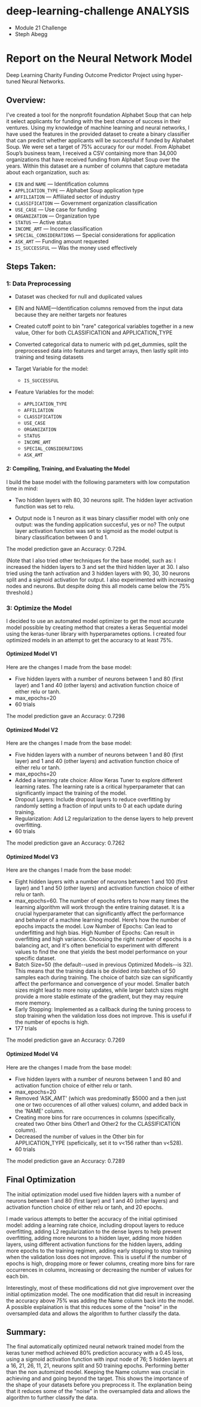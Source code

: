 # deep-learning-challenge ANALYSIS
- Module 21 Challenge
- Steph Abegg

# Report on the Neural Network Model

Deep Learning Charity Funding Outcome Predictor Project using hyper-tuned Neural Networks.

## Overview:

I've created a tool for the nonprofit foundation Alphabet Soup that can help it select applicants for funding with the best chance of success in their ventures. Using my knowledge of machine learning and neural networks, I have used the features in the provided dataset to create a binary classifier that can predict whether applicants will be successful if funded by Alphabet Soup. We were set a target of 75% accuracy for our model. From Alphabet Soup’s business team, I received a CSV containing more than 34,000 organizations that have received funding from Alphabet Soup over the years. Within this dataset are a number of columns that capture metadata about each organization, such as:

- `EIN` and `NAME` — Identification columns
- `APPLICATION_TYPE` — Alphabet Soup application type
- `AFFILIATION` — Affiliated sector of industry
- `CLASSIFICATION` — Government organization classification
- `USE_CASE` — Use case for funding
- `ORGANIZATION` — Organization type
- `STATUS` — Active status
- `INCOME_AMT` — Income classification
- `SPECIAL_CONSIDERATIONS` — Special considerations for application
- `ASK_AMT` — Funding amount requested
- `IS_SUCCESSFUL` — Was the money used effectively

## Steps Taken:

### 1: Data Preprocessing

- Dataset was checked for null and duplicated values

- EIN and NAME—Identification columns removed from the input data because they are neither targets nor features 

- Created cutoff point to bin "rare" categorical variables together in a new value, Other for both CLASSIFICATION and APPLICATION_TYPE 

- Converted categorical data to numeric with pd.get_dummies, split the preprocessed data into features and target arrays, then lastly split into training and tesing datasets 

- Target Variable for the model:

    - `IS_SUCCESSFUL`
      
- Feature Variables for the model:

    - `APPLICATION_TYPE`
    - `AFFILIATION`
    - `CLASSIFICATION`
    - `USE_CASE`
    - `ORGANIZATION`
    - `STATUS`
    - `INCOME_AMT`
    - `SPECIAL_CONSIDERATIONS`
    - `ASK_AMT`
 
#### 2: Compiling, Training, and Evaluating the Model

I build the base model with the following parameters with low computation time in mind:

- Two hidden layers with 80, 30 neurons split. The hidden layer activation function was set to relu.

- Output node is 1 neuron as it was binary classifier model with only one output: was the funding application succesful, yes or no? The output layer activation function was set to sigmoid as the model output is binary classification between 0 and 1.

The model prediction gave an Accuracy: 0.7294.
  
(Note that I also tried other techniques for the base model, such as: I increased the hidden layers to 3 and set the third hidden layer at 30. I also tried using the tanh activation and 3 hidden layers with 90, 30, 30 neurons split and a sigmoid activation for output. I also experimented with increasing nodes and neurons. But despite doing this all models came below the 75% threshold.)

### 3: Optimize the Model

I decided to use an automated model optimizer to get the most accurate model possible by creating method that creates a keras Sequential model using the keras-tuner library with hyperparametes options. I created four optimized models in an attempt to get the accuracy to at least 75%.

#### Optimized Model V1

Here are the changes I made from the base model:

- Five hidden layers with a number of neurons between 1 and 80 (first layer) and 1 and 40 (other layers) and activation function choice of either relu or tanh.
- max_epochs=20
- 60 trials

The model prediction gave an Accuracy: 0.7298

#### Optimized Model V2

Here are the changes I made from the base model:

- Five hidden layers with a number of neurons between 1 and 80 (first layer) and 1 and 40 (other layers) and activation function choice of either relu or tanh.
- max_epochs=20
- Added a learning rate choice: Allow Keras Tuner to explore different learning rates. The learning rate is a critical hyperparameter that can significantly impact the training of the model.
- Dropout Layers: Include dropout layers to reduce overfitting by randomly setting a fraction of input units to 0 at each update during training.
- Regularization: Add L2 regularization to the dense layers to help prevent overfitting.
- 60 trials

The model prediction gave an Accuracy: 0.7262

#### Optimized Model V3

Here are the changes I made from the base model:

- Eight hidden layers with a number of neurons between 1 and 100 (first layer) and 1 and 50 (other layers) and activation function choice of either relu or tanh.
- max_epochs=60. The number of epochs refers to how many times the learning algorithm will work through the entire training dataset. It is a crucial hyperparameter that can significantly affect the performance and behavior of a machine learning model. Here’s how the number of epochs impacts the model. Low Number of Epochs: Can lead to underfitting and high bias. High Number of Epochs: Can result in overfitting and high variance. Choosing the right number of epochs is a balancing act, and it's often beneficial to experiment with different values to find the one that yields the best model performance on your specific dataset.
- Batch Size=50 (the default--used in previous Optimized Models--is 32). This means that the training data is be divided into batches of 50 samples each during training. The choice of batch size can significantly affect the performance and convergence of your model. Smaller batch sizes might lead to more noisy updates, while larger batch sizes might provide a more stable estimate of the gradient, but they may require more memory.
- Early Stopping: Implemented as a callback during the tuning process to stop training when the validation loss does not improve. This is useful if the number of epochs is high.
- 177 trials

The model prediction gave an Accuracy: 0.7269

#### Optimized Model V4

Here are the changes I made from the base model:

- Five hidden layers with a number of neurons between 1 and 80 and activation function choice of either relu or tanh.
- max_epochs=20
- Removed 'ASK_AMT' (which was predominatly $5000 and a then just one or two occurences of all other values) column, and added back in the 'NAME' column.
- Creating more bins for rare occurrences in columns (specifically, created two Other bins Other1 and Other2 for the CLASSIFICATION column).
- Decreased the number of values in the Other bin for APPLICATION_TYPE (speficically, set it to v<156 rather than v<528).
- 60 trials
  
The model prediction gave an Accuracy: 0.7289

## Final Optimization

The initial optimization model used five hidden layers with a number of neurons between 1 and 80 (first layer) and 1 and 40 (other layers) and activation function choice of either relu or tanh, and 20 epochs.

I made various attempts to better the accuracy of the initial optimised model: adding a learning rate choice, including dropout layers to reduce overfitting, adding L2 regularization to the dense layers to help prevent overfitting, adding more neurons to a hidden layer, adding more hidden layers, using different activation functions for the hidden layers, adding more epochs to the training regimen, adding early stopping to stop training when the validation loss does not improve. This is useful if the number of epochs is high, dropping more or fewer columns, creating more bins for rare occurrences in columns, increasing or decreasing the number of values for each bin.

Interestingly, most of these modifications did not give improvement over the initial optimization model. The one modification that did result in increasing the accuracy above 75% was adding the Name column back into the model. A possible explaination is that this reduces some of the "noise" in the oversampled data and allows the algorithm to further classify the data.

## Summary:

The final automatically optimized neural network trained model from the keras tuner method achieved 80% prediction accuracy with a 0.45 loss, using a sigmoid activation function with input node of 76; 5 hidden layers at a 16, 21, 26, 11, 21, neurons split and 50 training epochs. Performing better than the non automized model. Keeping the Name column was crucial in achieving and and going beyond the target. This shows the importance of the shape of your datasets before you preprocess it. The explanation being that it reduces some of the "noise" in the oversampled data and allows the algorithm to further classify the data.

